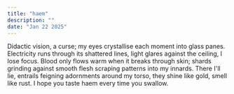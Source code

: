 ```yaml
---
title: "haem"
description: ""
date: "Jan 22 2025"
---
```


Didactic vision, a curse; my eyes crystallise each moment into glass panes. Electricity runs through its shattered lines, light glares against the ceiling, I lose focus. Blood only flows warm when it breaks through skin; shards grinding against smooth flesh scraping patterns into my innards. There I'll lie, entrails feigning adornments around my torso, they shine like gold, smell like rust. I hope you taste haem every time you swallow. 

